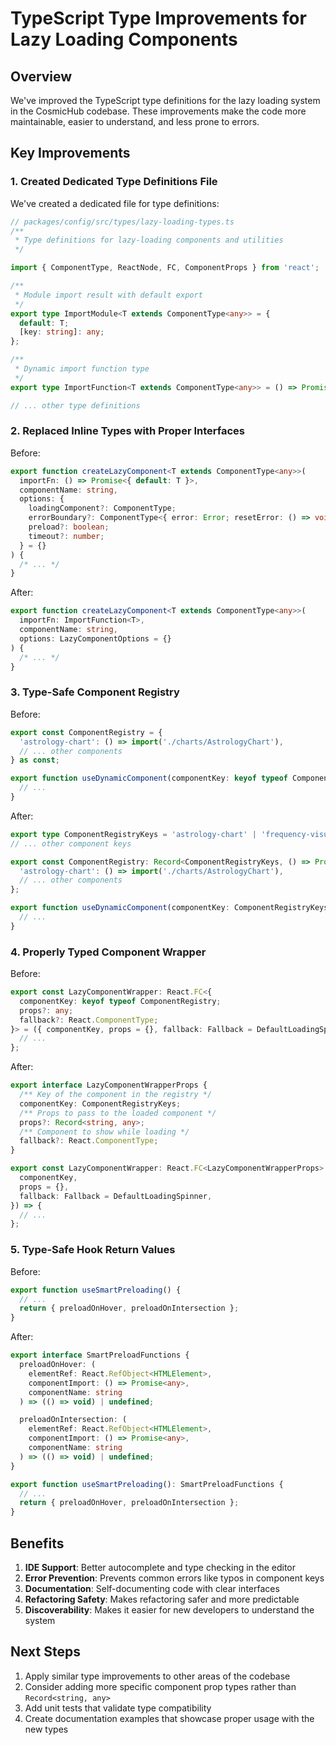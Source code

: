 # TypeScript Type Improvements for Lazy Loading Components

## Overview

We've improved the TypeScript type definitions for the lazy loading system in the CosmicHub
codebase. These improvements make the code more maintainable, easier to understand, and less prone
to errors.

## Key Improvements

### 1. Created Dedicated Type Definitions File

We've created a dedicated file for type definitions:

```typescript
// packages/config/src/types/lazy-loading-types.ts
/**
 * Type definitions for lazy-loading components and utilities
 */

import { ComponentType, ReactNode, FC, ComponentProps } from 'react';

/**
 * Module import result with default export
 */
export type ImportModule<T extends ComponentType<any>> = {
  default: T;
  [key: string]: any;
};

/**
 * Dynamic import function type
 */
export type ImportFunction<T extends ComponentType<any>> = () => Promise<ImportModule<T>>;

// ... other type definitions
```

### 2. Replaced Inline Types with Proper Interfaces

Before:

```typescript
export function createLazyComponent<T extends ComponentType<any>>(
  importFn: () => Promise<{ default: T }>,
  componentName: string,
  options: {
    loadingComponent?: ComponentType;
    errorBoundary?: ComponentType<{ error: Error; resetError: () => void }>;
    preload?: boolean;
    timeout?: number;
  } = {}
) {
  /* ... */
}
```

After:

```typescript
export function createLazyComponent<T extends ComponentType<any>>(
  importFn: ImportFunction<T>,
  componentName: string,
  options: LazyComponentOptions = {}
) {
  /* ... */
}
```

### 3. Type-Safe Component Registry

Before:

```typescript
export const ComponentRegistry = {
  'astrology-chart': () => import('./charts/AstrologyChart'),
  // ... other components
} as const;

export function useDynamicComponent(componentKey: keyof typeof ComponentRegistry) {
  // ...
}
```

After:

```typescript
export type ComponentRegistryKeys = 'astrology-chart' | 'frequency-visualizer';
// ... other component keys

export const ComponentRegistry: Record<ComponentRegistryKeys, () => Promise<any>> = {
  'astrology-chart': () => import('./charts/AstrologyChart'),
  // ... other components
};

export function useDynamicComponent(componentKey: ComponentRegistryKeys) {
  // ...
}
```

### 4. Properly Typed Component Wrapper

Before:

```typescript
export const LazyComponentWrapper: React.FC<{
  componentKey: keyof typeof ComponentRegistry;
  props?: any;
  fallback?: React.ComponentType;
}> = ({ componentKey, props = {}, fallback: Fallback = DefaultLoadingSpinner }) => {
  // ...
};
```

After:

```typescript
export interface LazyComponentWrapperProps {
  /** Key of the component in the registry */
  componentKey: ComponentRegistryKeys;
  /** Props to pass to the loaded component */
  props?: Record<string, any>;
  /** Component to show while loading */
  fallback?: React.ComponentType;
}

export const LazyComponentWrapper: React.FC<LazyComponentWrapperProps> = ({
  componentKey,
  props = {},
  fallback: Fallback = DefaultLoadingSpinner,
}) => {
  // ...
};
```

### 5. Type-Safe Hook Return Values

Before:

```typescript
export function useSmartPreloading() {
  // ...
  return { preloadOnHover, preloadOnIntersection };
}
```

After:

```typescript
export interface SmartPreloadFunctions {
  preloadOnHover: (
    elementRef: React.RefObject<HTMLElement>,
    componentImport: () => Promise<any>,
    componentName: string
  ) => (() => void) | undefined;

  preloadOnIntersection: (
    elementRef: React.RefObject<HTMLElement>,
    componentImport: () => Promise<any>,
    componentName: string
  ) => (() => void) | undefined;
}

export function useSmartPreloading(): SmartPreloadFunctions {
  // ...
  return { preloadOnHover, preloadOnIntersection };
}
```

## Benefits

1. **IDE Support**: Better autocomplete and type checking in the editor
2. **Error Prevention**: Prevents common errors like typos in component keys
3. **Documentation**: Self-documenting code with clear interfaces
4. **Refactoring Safety**: Makes refactoring safer and more predictable
5. **Discoverability**: Makes it easier for new developers to understand the system

## Next Steps

1. Apply similar type improvements to other areas of the codebase
2. Consider adding more specific component prop types rather than `Record<string, any>`
3. Add unit tests that validate type compatibility
4. Create documentation examples that showcase proper usage with the new types
